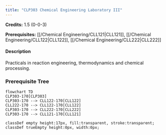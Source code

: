 ```yaml
---
title: "CLP303 Chemical Engineering Laboratory III"
---
```

**Credits:** 1.5 (0-0-3)

**Prerequisites:** [[/Chemical Engineering/CLL121|CLL121]], [[/Chemical Engineering/CLL122|CLL122]], [[/Chemical Engineering/CLL222|CLL222]]

#### Description
Practicals in reaction engineering, thermodynamics and chemical processing.

### Prerequisite Tree

```mermaid
flowchart TD
CLP303-170[CLP303]
CLP303-170 --> CLL122-170[CLL122]
CLL222-170 --> CLL122-170[CLL122]
CLP303-170 --> CLL222-170[CLL222]
CLP303-170 --> CLL121-170[CLL121]

classDef empty height:17px, fill:transparent, stroke:transparent;
classDef trueEmpty height:0px, width:0px;
```